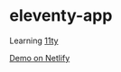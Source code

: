 # eleventy-app
Learning [11ty](https://www.11ty.dev/)

[Demo on Netlify](https://simple-eleventy-qazwsx.netlify.app/)
